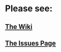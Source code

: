 # Please see:
## [The Wiki](https://github.com/SoFree-WEB/Documentation/wiki)
## [The Issues Page](https://github.com/SoFree-WEB/Documentation/issues)
